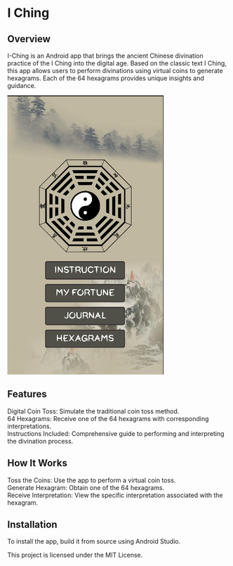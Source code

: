 # I Ching

## Overview
I-Ching is an Android app that brings the ancient Chinese divination practice of the I Ching into the digital age. Based on the classic text I Ching, this app allows users to perform divinations using virtual coins to generate hexagrams. Each of the 64 hexagrams provides unique insights and guidance.  

![Screenshot](app/Screenshot.PNG)

## Features
 Digital Coin Toss: Simulate the traditional coin toss method.  
 64 Hexagrams: Receive one of the 64 hexagrams with corresponding interpretations.  
 Instructions Included: Comprehensive guide to performing and interpreting the divination process.  

## How It Works
Toss the Coins: Use the app to perform a virtual coin toss.  
    Generate Hexagram: Obtain one of the 64 hexagrams.  
    Receive Interpretation: View the specific interpretation associated with the hexagram.  

## Installation

To install the app, build it from source using Android Studio.

This project is licensed under the MIT License.
